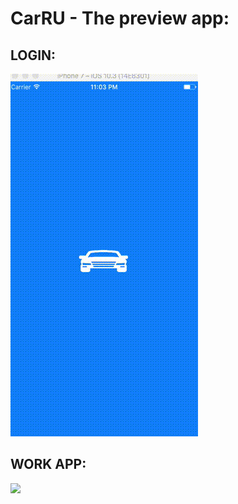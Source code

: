 # CarRU - The preview app:

LOGIN:
---
![](https://github.com/ProsviryakovVadim/CarRU/blob/master/login.gif?raw=true)

WORK APP:
---
![](https://github.com/ProsviryakovVadim/CarRU/blob/master/CarRU.gif?raw=true)
